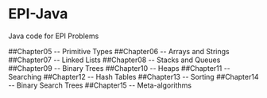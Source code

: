 EPI-Java
========

Java code for EPI Problems



##Chapter05 -- Primitive Types
##Chapter06 -- Arrays and Strings
##Chapter07 -- Linked Lists
##Chapter08 -- Stacks and Queues
##Chapter09 -- Binary Trees
##Chapter10 -- Heaps
##Chapter11 -- Searching
##Chapter12 -- Hash Tables
##Chapter13 -- Sorting
##Chapter14 -- Binary Search Trees
##Chapter15 -- Meta-algorithms
